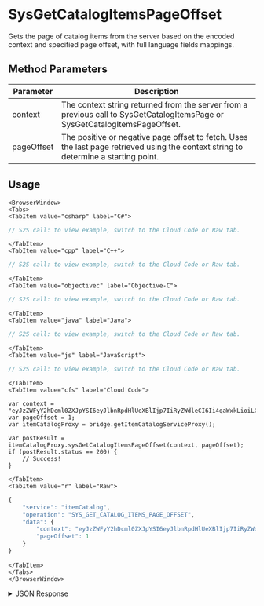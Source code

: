 # SysGetCatalogItemsPageOffset

Gets the page of catalog items from the server based on the encoded context and specified page offset, with full language fields mappings.

<PartialServop service_name="itemCatalog" operation_name="SYS_GET_CATALOG_ITEMS_PAGE_OFFSET" />

## Method Parameters
Parameter | Description
--------- | -----------
context | The context string returned from the server from a previous call to SysGetCatalogItemsPage or SysGetCatalogItemsPageOffset. 
pageOffset | The positive or negative page offset to fetch. Uses the last page retrieved using the context string to determine a starting point. 

## Usage

```mdx-code-block
<BrowserWindow>
<Tabs>
<TabItem value="csharp" label="C#">
```

```csharp
// S2S call: to view example, switch to the Cloud Code or Raw tab.
```

```mdx-code-block
</TabItem>
<TabItem value="cpp" label="C++">
```

```cpp
// S2S call: to view example, switch to the Cloud Code or Raw tab.
```

```mdx-code-block
</TabItem>
<TabItem value="objectivec" label="Objective-C">
```

```objectivec
// S2S call: to view example, switch to the Cloud Code or Raw tab.
```

```mdx-code-block
</TabItem>
<TabItem value="java" label="Java">
```

```java
// S2S call: to view example, switch to the Cloud Code or Raw tab.
```

```mdx-code-block
</TabItem>
<TabItem value="js" label="JavaScript">
```

```javascript
// S2S call: to view example, switch to the Cloud Code or Raw tab.
```

```mdx-code-block
</TabItem>
<TabItem value="cfs" label="Cloud Code">
```

```cfscript
var context = "eyJzZWFyY2hDcml0ZXJpYSI6eyJlbnRpdHlUeXBlIjp7IiRyZWdleCI6Ii4qaWxkLioiLCIkb3B0";
var pageOffset = 1;
var itemCatalogProxy = bridge.getItemCatalogServiceProxy();

var postResult = itemCatalogProxy.sysGetCatalogItemsPageOffset(context, pageOffset);
if (postResult.status == 200) {
    // Success!
}
```

```mdx-code-block
</TabItem>
<TabItem value="r" label="Raw">
```

```r
{
	"service": "itemCatalog",
	"operation": "SYS_GET_CATALOG_ITEMS_PAGE_OFFSET",
	"data": {
		"context": "eyJzZWFyY2hDcml0ZXJpYSI6eyJlbnRpdHlUeXBlIjp7IiRyZWdleCI6Ii4qaWxkLioiLCIkb3B0",
		"pageOffset": 1
	}
}
```

```mdx-code-block
</TabItem>
</Tabs>
</BrowserWindow>
```

<details>
<summary>JSON Response</summary>

```json
{
  "data": {
    "context": "eyJzZWFyY2hDcml0ZXJpYSI6eyJnYW1lSWQiOiIyMzQwMyJ9LCJzb3J0Q3JpdGVyaWEiOnsiY3JlYXRlZEF0IjoxLCJ1cGRhdGVkQXQiOi0xfSwicGFnaW5hdGlvbiI6eyJyb3dzUGVyUGFnZSI6MSwicGFnZU51bWJlciI6MiwiZG9Db3VudCI6dHJ1ZX0sIm9wdGlvbnMiOm51bGx9",
    "results": {
      "count": 7,
      "page": 2,
      "items": [
        {
          "gameId": "23403",
          "defId": "medal_bronze_2",
          "name": {
            "en": "Medium Bronze Medal"
          },
          "desc": {
            "en": ""
          },
          "type": "ITEM",
          "category": "collectable",
          "tags": [
            "medal"
          ],
          "buyPrice": {},
          "sellPrice": {},
          "image": null,
          "resourceGroup": null,
          "resourceTag": null,
          "meta": {},
          "initData": {},
          "pState": "PUBLISHED",
          "publishedAt": 1566585957049,
          "createdAt": 1566585954652,
          "updatedAt": 1566585957049,
          "version": 2,
          "stackable": false,
          "consumable": false,
          "uses": null,
          "coolDownSecs": 0,
          "recoverySecs": 0,
          "activatable": false,
          "statusName": null,
          "activeSecs": null,
          "tradable": false,
          "blockchain": false,
          "blockchainDefId": null
        }
      ],
      "moreAfter": true,
      "moreBefore": true
    }
  },
  "status": 200
}
```
</details>

